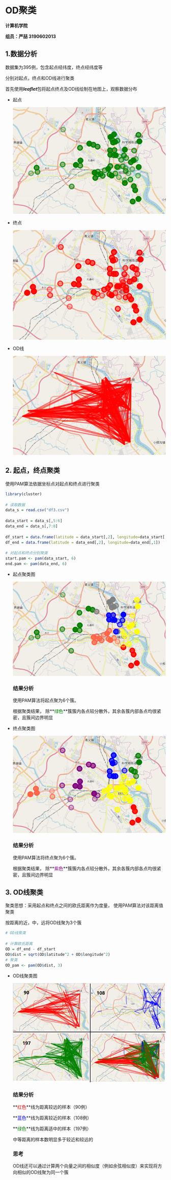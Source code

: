 # OD聚类

**计算机学院**

**组员：严喆  3190602013**

## 1.数据分析

数据集为395例，包含起点经纬度，终点经纬度等

分别对起点，终点和OD线进行聚类

首先使用***leaflet***包将起点终点及OD线绘制在地图上，观察数据分布

- 起点

  ![](img/start_point.png)

  

- 终点

  ![](img/end_point.png)

- OD线

  ![](img/OD_line.png)



## 2. 起点，终点聚类

使用PAM算法依据坐标点对起点和终点进行聚类

```R
library(cluster)

# 读取数据
data_s = read.csv("df3.csv")

data_start = data_s[,5:6]
data_end = data_s[,7:8]

df_start = data.frame(latitude = data_start[,2], longitude=data_start[,1])
df_end = data.frame(latitude = data_end[,2], longitude=data_end[,1])

# 对起点和终点分别聚类
start.pam <- pam(data_start, 6)
end.pam <- pam(data_end, 6)
```

- 起点聚类图

  ![](img/start_cluster.png)

  ### 结果分析

  使用PAM算法将起点聚为6个簇。

  根据聚类结果， 除**<font color='green'>绿色</font>**簇簇内各点较分散外，其余各簇内部各点均很紧密，且簇间边界明显



- 终点聚类图

  ![](img/end_cluster.png)

  ### 结果分析

  使用PAM算法将终点聚为6个簇。

  根据聚类结果， 除**<font color='purple'>紫色</font>**簇簇内各点较分散外，其余各簇内部各点均很紧密，且簇间边界明显

## 3. OD线聚类

聚类思想：采用起点和终点之间的欧氏距离作为度量， 使用PAM算法对该距离值聚类

按距离的近，中，远将OD线聚为3个簇

```R
# OD线聚类

# 计算欧氏距离
OD = df_end - df_start
OD$dist = sqrt(OD$latitude^2 + OD$longitude^2)
# 聚类
OD_pam <- pam(OD$dist, 3)
```



- OD线聚类图

  ![](img/OD_cluster.png)

  ### 结果分析

  **<font color='red'>红色</font>**线为距离较远的样本（90例）

  **<font color='blue'>蓝色</font>**线为距离较近的样本（108例）

  **<font color='green'>绿色</font>**线为距离适中的样本（197例）

  中等距离的样本数明显多于较近和较远的

  ### 思考

  OD线还可以通过计算两个向量之间的相似度（例如余弦相似度）来实现将方向相似的OD线聚为同一个簇

  
